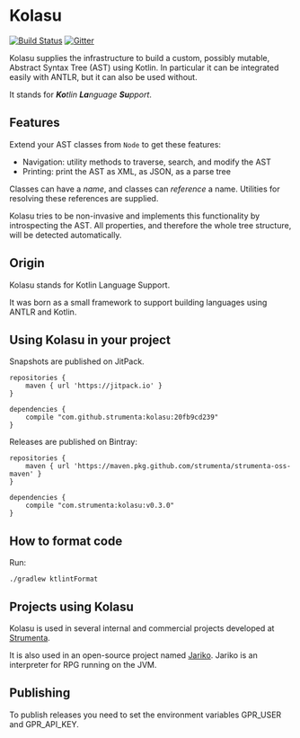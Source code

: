 # Kolasu

[![Build Status](https://travis-ci.org/Strumenta/kolasu.svg?branch=master)](https://travis-ci.org/Strumenta/kolasu)
[![Gitter](https://badges.gitter.im/lang-eng/community.svg)](https://gitter.im/lang-eng/community?utm_source=badge&utm_medium=badge&utm_campaign=pr-badge)

Kolasu supplies the infrastructure to build a custom, possibly mutable, Abstract Syntax Tree (AST) using Kotlin.
In particular it can be integrated easily with ANTLR, but it can also be used without.

It stands for _**Ko**tlin_ _**La**nguage_ _**Su**pport_.

## Features

Extend your AST classes from `Node` to get these features:
* Navigation: utility methods to traverse, search, and modify the AST
* Printing: print the AST as XML, as JSON, as a parse tree 

Classes can have a *name*, and classes can *reference* a name.
Utilities for resolving these references are supplied.

Kolasu tries to be non-invasive and implements this functionality by introspecting the AST.
All properties, and therefore the whole tree structure, will be detected automatically. 

## Origin

Kolasu stands for Kotlin Language Support. 

It was born as a small framework to support building languages using ANTLR and Kotlin. 

## Using Kolasu in your project

Snapshots are published on JitPack.

```
repositories {
    maven { url 'https://jitpack.io' }
}

dependencies {
    compile "com.github.strumenta:kolasu:20fb9cd239"
}
```

Releases are published on Bintray: 

```
repositories {
    maven { url 'https://maven.pkg.github.com/strumenta/strumenta-oss-maven' }
}

dependencies {
    compile "com.strumenta:kolasu:v0.3.0"
}
```

## How to format code

Run:

```
./gradlew ktlintFormat
```

## Projects using Kolasu

Kolasu is used in several internal and commercial projects developed at [Strumenta](https://strumenta.com).

It is also used in an open-source project named [Jariko](https://github.com/smeup/jariko). Jariko is an interpreter for RPG running on the JVM.

## Publishing

To publish releases you need to set the environment variables GPR_USER and GPR_API_KEY.

